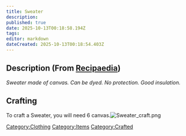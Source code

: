 ```yaml
---
title: Sweater
description: 
published: true
date: 2025-10-13T00:18:58.194Z
tags: 
editor: markdown
dateCreated: 2025-10-13T00:18:54.403Z
---
```


## Description (From [Recipaedia](Recipaedia "wikilink"))

*Sweater made of canvas. Can be dyed. No protection. Good insulation.*

## Crafting

To craft a Sweater, you will need 6
canvas.![Sweater_craft.png](Sweater_craft.png "Sweater_craft.png")

[Category:Clothing](Category:Clothing "wikilink")
[Category:Items](Category:Items "wikilink")
[Category:Crafted](Category:Crafted "wikilink")